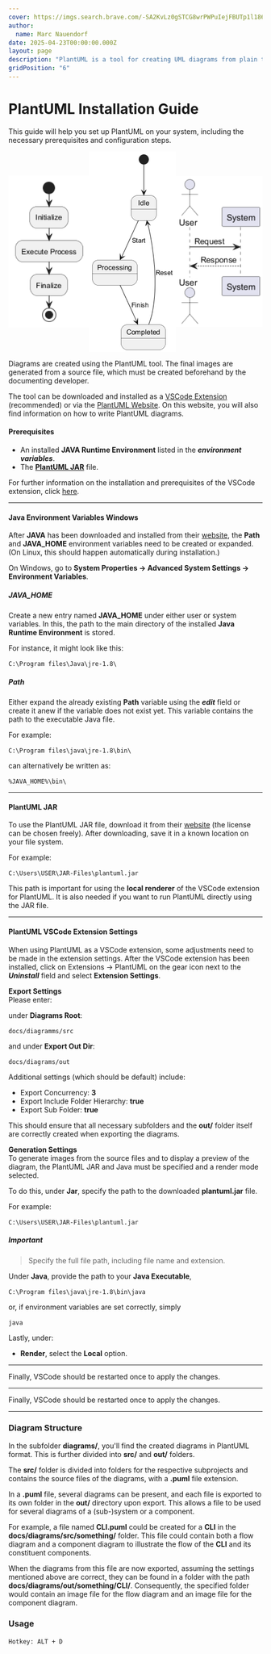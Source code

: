 ```yaml
---
cover: https://imgs.search.brave.com/-SA2KvLz0gSTCG8wrPWPuIejFBUTp1l186nxhw7ZwHE/rs:fit:860:0:0:0/g:ce/aHR0cHM6Ly91cGxv/YWQud2lraW1lZGlh/Lm9yZy93aWtpcGVk/aWEvY29tbW9ucy8z/LzMwL1BsYW50dW1s/X0xvZ28uc3Zn
author:
  name: Marc Nauendorf
date: 2025-04-23T00:00:00.000Z
layout: page
description: "PlantUML is a tool for creating UML diagrams from plain text descriptions. It is widely used in software development and documentation."
gridPosition: "6"
---
```


# PlantUML Installation Guide
This guide will help you set up PlantUML on your system, including the necessary prerequisites and configuration steps.

<div style="display: flex; justify-content: space-between; align-items: center;">
    <img src="https://github.com/Nr44suessauer/nr44suessauer.github.io/blob/main/nuxt-app/assets/pictures/Blog_diagram/plantUML1.png?raw=true" width="225"/>
    <img src="https://github.com/Nr44suessauer/nr44suessauer.github.io/blob/main/nuxt-app/assets/pictures/Blog_diagram/plantUML3.png?raw=true" width="184"/>
    <img src="https://github.com/Nr44suessauer/nr44suessauer.github.io/blob/main/nuxt-app/assets/pictures/Blog_diagram/plantUML4.png?raw=true" width="242"/>
</div>

Diagrams are created using the PlantUML tool. The final images are generated from a source file, which must be created beforehand by the documenting developer.

The tool can be downloaded and installed as a [VSCode Extension](https://marketplace.visualstudio.com/items?itemName=jebbs.plantuml) (recommended) or via the [PlantUML Website](https://plantuml.com/download). On this website, you will also find information on how to write PlantUML diagrams.

#### Prerequisites

- An installed **JAVA Runtime Environment** listed in the **_environment variables_**.
- The [**PlantUML JAR**](https://plantuml.com/download) file.

For further information on the installation and prerequisites of the VSCode extension, click [here](https://github.com/qjebbs/vscode-plantuml/blob/master/README.md).

---

#### Java Environment Variables Windows

After **JAVA** has been downloaded and installed from their [website](https://www.java.com/de/download/), the **Path** and **JAVA_HOME** environment variables need to be created or expanded. (On Linux, this should happen automatically during installation.)

On Windows, go to **System Properties -> Advanced System Settings -> Environment Variables**.

##### JAVA_HOME

Create a new entry named **JAVA_HOME** under either user or system variables. In this, the path to the main directory of the installed **Java Runtime Environment** is stored.

For instance, it might look like this:

```
C:\Program files\Java\jre-1.8\
```

##### Path

Either expand the already existing **Path** variable using the **_edit_** field or create it anew if the variable does not exist yet. This variable contains the path to the executable Java file.

For example:

```
C:\Program files\java\jre-1.8\bin\
```

can alternatively be written as:

```
%JAVA_HOME%\bin\
```

---

#### PlantUML JAR

To use the PlantUML JAR file, download it from their [website](https://plantuml.com/download) (the license can be chosen freely). After downloading, save it in a known location on your file system.

For example:

```
C:\Users\USER\JAR-Files\plantuml.jar
```

This path is important for using the **local renderer** of the VSCode extension for PlantUML. It is also needed if you want to run PlantUML directly using the JAR file.

---

#### PlantUML VSCode Extension Settings

When using PlantUML as a VSCode extension, some adjustments need to be made in the extension settings. After the VSCode extension has been installed, click on Extensions -> PlantUML on the gear icon next to the **_Uninstall_** field and select **Extension Settings**.

**Export Settings**<br/>
Please enter:

under **Diagrams Root**:

```
docs/diagramms/src
```

and under **Export Out Dir**:

```
docs/diagrams/out
```

Additional settings (which should be default) include:

- Export Concurrency: **3**
- Export Include Folder Hierarchy: **true**
- Export Sub Folder: **true**

This should ensure that all necessary subfolders and the **out/** folder itself are correctly created when exporting the diagrams.

**Generation Settings**<br/>
To generate images from the source files and to display a preview of the diagram, the PlantUML JAR and Java must be specified and a render mode selected.

To do this, under **Jar**, specify the path to the downloaded **plantuml.jar** file.

For example:

```
C:\Users\USER\JAR-Files\plantuml.jar
```

##### Important

> Specify the full file path, including file name and extension.

Under **Java**, provide the path to your **Java Executable**,

```
C:\Program files\java\jre-1.8\bin\java
```

or, if environment variables are set correctly, simply

```
java
```

Lastly, under:

- **Render**, select the **Local** option.

---

Finally, VSCode should be restarted once to apply the changes.

---

Finally, VSCode should be restarted once to apply the changes.

---

### Diagram Structure

In the subfolder **diagrams/**, you'll find the created diagrams in PlantUML format. This is further divided into **src/** and **out/** folders.

The **src/** folder is divided into folders for the respective subprojects and contains the source files of the diagrams, with a **.puml** file extension.

In a **.puml** file, several diagrams can be present, and each file is exported to its own folder in the **out/** directory upon export. This allows a file to be used for several diagrams of a (sub-)system or a component.

For example, a file named **CLI.puml** could be created for a **CLI** in the **docs/diagrams/src/something/** folder. This file could contain both a flow diagram and a component diagram to illustrate the flow of the **CLI** and its constituent components.

When the diagrams from this file are now exported, assuming the settings mentioned above are correct, they can be found in a folder with the path **docs/diagrams/out/something/CLI/**. Consequently, the specified folder would contain an image file for the flow diagram and an image file for the component diagram.

### Usage

`Hotkey: ALT + D`
